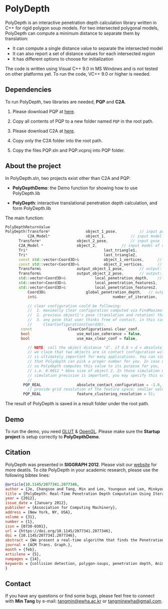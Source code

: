 # PolyDepth

PolyDepth is an interactive penetration depth calculation library written in C++ for rigid polygon soup models. 
For two intersected polygonal models, PolyDepth can compute a minimum distance to separate them by translation:
* It can compute a single distance value to separate the intersected model
* It can also report a set of distance values for each intersected _region_
* It has different options to choose for initialization 

The code is written using Visual C++ 9.0 in MS Windows and is not tested on other platforms yet.
To run the code, VC++ 9.0 or higher is needed.

## Dependencies

To run PolyDepth, two libraries are needed, **PQP** and **C2A**.

1. Please download PQP at [here](https://github.com/GammaUNC/PQP).


2. Copy all contents of PQP to a new folder named `PQP` in the root path.


3. Please download C2A at [here](https://github.com/EwhaGlab/C2A).


4. Copy only the C2A folder into the root path.


5. Copy the files PQP.sln and PQP.vcproj into PQP folder.


## About the project
In PolyDepth.sln, two projects exist other than C2A and PQP:

* **PolyDepthDemo**: the Demo function for showing how to use PolyDepth.lib

* **PolyDepth**: interactive translational penetration depth calculation, and form PolyDepth.lib

The main function:
```c++
PolyDepthReturnValue 
PolyDepth(Transform*				object_1_pose,			// input pose for the object_1
          C2A_Model*				object_1,			// input model of object_1
	  Transform*				object_2_pose,			// input pose for the object_2
	  C2A_Model *				object_2,			// input model of object_2
	  Tri*                                  last_triangle1,
	  Tri*                                  last_triangle2,
	  const std::vector<Coord3D>&           object_1_vertices,		// vertices of object_1 
	  const std::vector<Coord3D>&           object_2_vertices,		// vertices of object_2
	  Transform&				output_object_1_pose,		// output: final pose of object_1 when it is seperated from the collided object_2
	  Transform&				output_object_2_pose,		// output: no use
	  std::vector<Coord3D>&		        local_penetration_depth,	// output: local penetration depths
	  std::vector<Coord3D>&		        local_penetration_features1,	// output: local penetration features from object_1
	  std::vector<Coord3D>&		        local_penetration_features2,	// output: local penetration features from object_2
          Coord3D&			        global_penetration_depth,	// output: global penetration depth
          int&                                  number_of_iteration,

		  // clear configuration could be following: 
		  //  1. maximally clear configuration computed via FindMaximallyClearConfigure
		  //  2. previous object1's pose (translation and rotation) that may be free of contact 
		  //  3. any pose that user thinks free of contact, in this case use the constructor
		  //     ClearConfiguration(Coord3D).
	   const				ClearConfigurations& clear_conf,
	   bool				        use_motion_coherance = false,
	   bool				        use_max_clear_conf = false,

		  // NOTE: call the object distance "d". if 0.0 < d < absolute_contact_configuration, 
		  // we claim that two objects are in contact configuration with each other. So, this number 
		  // is ultimately important for many applications. You can simply give a minus value,
		  // that Polydepth can pick a proper number for you. In case of minus value 
		  // so Polydepth computes this value to its purpose for you,
		  // i.e. 0.0012 * bbox size of object 2. In those simulation environments where
		  // simulation precision is important, you may specify this value by yourself.
		  //
	    PQP_REAL				absolute_contact_configuration = -1.0,
		  // provide grid resolution of the feature space; smaller value yields smaller number of features
	    PQP_REAL				feature_clustering_resolution = 5);
```

The result of PolyDepth is saved in a result folder under the root path.

## Demo

To run the demo, you need [GLUT](https://www.opengl.org/resources/libraries/glut/) & [OpenGL](https://www.opengl.org/). Please make sure the **Startup project** is setup correctly to **PolyDepthDemo**. 


## Citation
PolyDepth was presented in **SIGGRAPH 2012**. Please visit our [website](http://graphics.ewha.ac.kr/polydepth/) for more deatils.
To cite PolyDepth in your academic research, please use the following bibtex lines:
```bib
@article{10.1145/2077341.2077346,
author = {Je, Changsoo and Tang, Min and Lee, Youngeun and Lee, Minkyoung and Kim, Young J.},
title = {PolyDepth: Real-Time Penetration Depth Computation Using Iterative Contact-Space Projection},
year = {2012},
issue_date = {January 2012},
publisher = {Association for Computing Machinery},
address = {New York, NY, USA},
volume = {31},
number = {1},
issn = {0730-0301},
url = {https://doi.org/10.1145/2077341.2077346},
doi = {10.1145/2077341.2077346},
abstract = {We present a real-time algorithm that finds the Penetration Depth (PD) between general polygonal models based on iterative and local optimization techniques. Given an in-collision configuration of an object in configuration space, we find an initial collision-free configuration using several methods such as centroid difference, maximally clear configuration, motion coherence, random configuration, and sampling-based search. We project this configuration on to a local contact space using a variant of continuous collision detection algorithm and construct a linear convex cone around the projected configuration. We then formulate a new projection of the in-collision configuration onto the convex cone as a Linear Complementarity Problem (LCP), which we solve using a type of Gauss-Seidel iterative algorithm. We repeat this procedure until a locally optimal PD is obtained. Our algorithm can process complicated models consisting of tens of thousands triangles at interactive rates.},
journal = {ACM Trans. Graph.},
month = {feb},
articleno = {5},
numpages = {14},
keywords = {collision detection, polygon-soups, penetration depth, Animation, dynamics}
}
```


## Contact

If you have any questions or find some bugs, please feel free to connect with **Min Tang** by e-mail: tangmin@ewha.ac.kr or tangminewha@gmail.com.
